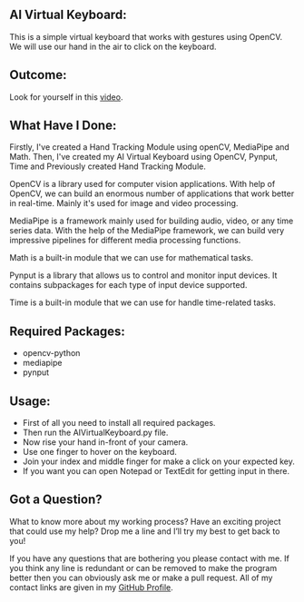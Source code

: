 ## AI Virtual Keyboard:
This is a simple virtual keyboard that works with gestures using OpenCV. We will use our hand in the air to click on the keyboard.


## Outcome:
Look for yourself in this <a href="#">video</a>.


## What Have I Done:
Firstly, I've created a Hand Tracking Module using openCV, MediaPipe and Math. Then, I've created my AI Virtual Keyboard using OpenCV, Pynput, Time and Previously created Hand Tracking Module.

OpenCV is a library used for computer vision applications. With help of OpenCV, we can build an enormous number of applications that work better in real-time. Mainly it's used for image and video processing.

MediaPipe is a framework mainly used for building audio, video, or any time series data. With the help of the MediaPipe framework, we can build very impressive pipelines for different media processing functions.

Math is a built-in module that we can use for mathematical tasks.

Pynput is a library that allows us to control and monitor input devices. It contains subpackages for each type of input device supported.

Time is a built-in module that we can use for handle time-related tasks.


## Required Packages:
- opencv-python
- mediapipe
- pynput


## Usage:
- First of all you need to install all required packages. 
- Then run the AIVirtualKeyboard.py file. 
- Now rise your hand in-front of your camera.
- Use one finger to hover on the keyboard.
- Join your index and middle finger for make a click on your expected key.
- If you want you can open Notepad or TextEdit for getting input in there.


## Got a Question?
What to know more about my working process? Have an exciting project that could use my help? Drop me a line and I’ll try my best to get back to you!

If you have any questions that are bothering you please contact with me. If you think any line is redundant or can be removed to make the program better then you can obviously ask me or make a pull request. All of my contact links are given in my <a href="https://github.com/mdrakibulislam-zero/"> GitHub Profile</a>.

